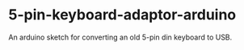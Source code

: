 # 5-pin-keyboard-adaptor-arduino
An arduino sketch for converting an old 5-pin din keyboard to USB. 
